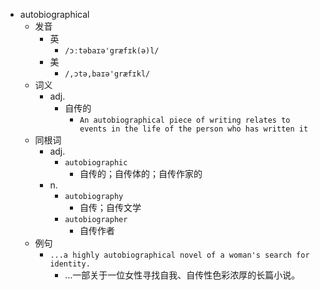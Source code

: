 - autobiographical
  - 发音
    - 英
      - `/ɔːtəbaɪə'græfɪk(ə)l/`
    - 美
      - `/,ɔtə,baɪə'græfɪkl/`
  - 词义
    - adj.
      - 自传的
        - `An autobiographical piece of writing relates to events in the life of the person who has written it`
  - 同根词
    - adj.
      - `autobiographic`
        - 自传的；自传体的；自传作家的
    - n.
      - `autobiography`
        - 自传；自传文学
      - `autobiographer`
        - 自传作者
  - 例句
    - `...a highly autobiographical novel of a woman's search for identity.`
      - …一部关于一位女性寻找自我、自传性色彩浓厚的长篇小说。

